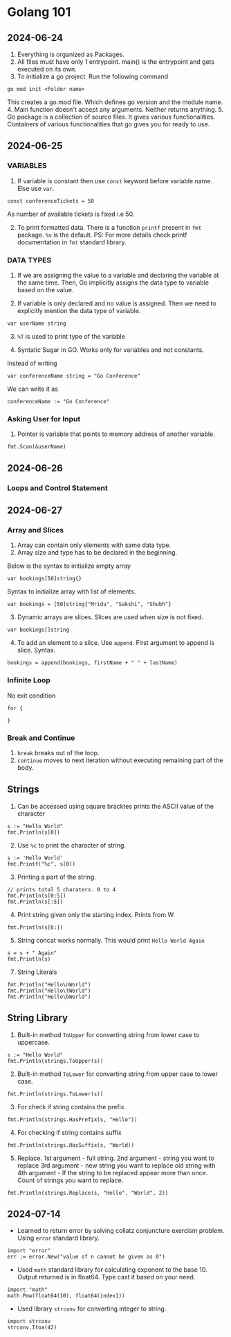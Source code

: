 # Golang 101

## 2024-06-24
1. Everything is organized as Packages. 
2. All files must have only 1 entrypoint. main() is 
the entrypoint and gets executed on its own. 
3. To initialize a go project. Run the following command
```
go mod init <folder name>
```
This creates a go.mod file. Which defines go version and the module name. 
4. Main function doesn't accept any arguments. Neither
returns anything. 
5. Go package is a collection of source files. It gives
various functionalities. Containers of various functionalities that go gives you for ready to use. 


## 2024-06-25


### VARIABLES

1. If variable is constant then use `const` keyword before variable name. Else use `var`. 

```
const conferenceTickets = 50
```
As number of available tickets is fixed i.e 50.

2. To print formatted data. There is a function `printf` present in `fmt` package. `%v` is the default.
PS: For more details check printf documentation in `fmt`
standard library. 

### DATA TYPES

1. If we are assigning the value to a variable and declaring the variable at the same time. Then, Go implicitly assigns the data type to variable based on the value. 

2. If variable is only declared and no value is assigned. Then we need to explicitly mention the
data type of variable. 

```
var userName string
```

3. `%T` is used to print type of the variable

4. Syntatic Sugar in GO. Works only for variables
and not constants. 

Instead of writing

```
var conferenceName string = "Go Conference"
```

We can write it as

```
conferenceName := "Go Conference"
```

### Asking User for Input

1. Pointer is variable that points to memory address of
another variable. 
```
fmt.Scan(&userName)
```

## 2024-06-26

### Loops and Control Statement


## 2024-06-27

### Array and Slices

1. Array can contain only elements with same data type.
2. Array size and type has to be declared in the beginning.

Below is the syntax to initialize empty array
```
var bookings[50]string{}
```

Syntax to initialize array with list of elements.
```
var bookings = [50]string{"Mridu", "Sakshi", "Shubh"}
```

3. Dynamic arrays are slices. Slices are used when 
size is not fixed. 

```
var bookings[]string
```
4. To add an element to a slice. Use `append`.
First argument to append is slice.
Syntax.
```
bookings = append(bookings, firstName + " " + lastName) 
```
### Infinite Loop

No exit condition
```
for {

}
```

### Break and Continue

1. `break` breaks out of the loop.
2. `continue` moves to next iteration without executing remaining part of the body.


## Strings

1. Can be accessed using square bracktes
prints the ASCII value of the character
```
s := "Hello World" 
fmt.Println(s[0])
```
2. Use `%c` to print the character of string.

```
s := 'Hello World'
fmt.Printf("%c", s[0])
```
3. Printing a part of the string. 

```
// prints total 5 charaters. 0 to 4
fmt.Println(s[0:5])
fmt.Println(s[:5])
```
4. Print string given only the starting index.
Prints from W. 
```
fmt.Println(s[6:])
```
5. String concat works normally. 
This would print `Hello World Again`

```
s = s + " Again"
fmt.Println(s)
```

7. String Literals

```
fmt.Println("Hello\nWorld")
fmt.Println("Hello\tWorld")
fmt.Println("Hello\bWorld")
```

## String Library

1. Built-in method `ToUpper` for converting 
string from lower case to uppercase. 

```
s := "Hello World"
fmt.Println(strings.ToUpper(s))
```

2. Built-in method `ToLower` for converting
string from upper case to lower case.

```
fmt.Println(strings.ToLower(s))
```
3. For check if string contains the prefix.

```
fmt.Println(strings.HasPrefix(s, "Hello"))
```
4. For checking if string contains suffix

```
fmt.Println(strings.HasSuffix(s, "World))
```
5. Replace. 
1st argument - full string.
2nd argument - string you want to replace
3rd argument - new string you want to replace old string with
4th argument - If the string to be replaced appear more than once. Count of strings you want to replace.  

```
fmt.Println(strings.Replace(s, "Hello", "World", 2))
```

## 2024-07-14

- Learned to return error by solving collatz conjuncture exercism problem. Using `error`
standard library.

```
import "error"
err := error.New("value of n cannot be given as 0")
```

- Used `math` standard library for calculating
exponent to the base 10. Output returned 
is in float64. Type cast it based on your need. 

```
import "math"
math.Pow(float64(10), float64(index1))
```
- Used library `strconv` for converting
integer to string. 

```
import strconv
strconv.Itoa(42)
```
